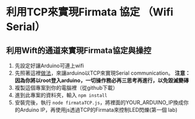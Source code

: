 # 利用TCP來實現Firmata 協定 （Wifi Serial）

## 利用Wift的通道來實現Firmata協定與操控

1. 先設定好讓Arduino可連上wifi
2. 先照著這裡[做法](http://mohanp.com/arduino-yun-serial-port-over-tcp/)，來讓arduino以TCP來實現Serial communication。 **注意：因為你將以root登入arduino，一切操作務必再三思考再進行，以免毀滅變磚**
2. 複製這個專案到你的電腦裡（從github下載）
3. 進到此專案的資料夾，輸入 `npm install`
4. 安裝完後，執行 `node firmataTCP.js`，將裡面的YOUR_ARDUINO_IP換成你的Arduino IP，再使用js透過TCP的Firmata來控制LED閃爍(第一個 lab)
